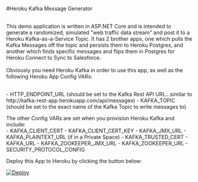 #Heroku Kafka Message Generator

<br>
This demo application is written in ASP.NET Core and is intended to generate a randomized, simulated "web traffic data stream" and post it to a Heroku Kafka-as-a-Service Topic. It has 2 brother apps, one which pulls the Kafka Messages off the topic and persists them to Heroku Postgres, and another which finds specific messages and flips them in Postgres for Heroku Connect to Sync to Salesforce. <br><br>
Obviously you need Heroku Kafka in order to use this app, as well as the following Heroku App Config VARs:<br>
<br><p>
- HTTP_ENDPOINT_URL (should be set to the Kafka Rest API URL...similar to http://kafka-rest-app.herokuapp.com/api/messages)
- KAFKA_TOPIC (should be set to the exact name of the Kafka Topic to write messages to)
<br><p>
The other Config VARs are set when you provision Heroku Kafka and include:
<br>
- KAFKA_CLIENT_CERT
- KAFKA_CLIENT_CERT_KEY
- KAFKA_JMX_URL
- KAFKA_PLAINTEXT_URL (if in a Private Space)
- KAFKA_TRUSTED_CERT
- KAFKA_URL
- KAFKA_ZOOKEEPER_JMX_URL
- KAFKA_ZOOKEEPER_URL
- SECURITY_PROTOCOL_CONFIG
<br><p>

Deploy this App to Heroku by clicking the button below:

<a href="https://heroku.com/deploy?template=https://github.com/herokumx/kafka-generator"> <img src="https://www.herokucdn.com/deploy/button.svg" alt="Deploy">
</a>
